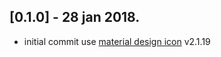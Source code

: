 ## [0.1.0] - 28 jan 2018.

- initial commit use [material design icon](https://materialdesignicons.com/) v2.1.19
